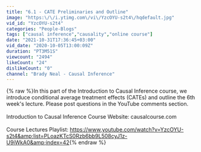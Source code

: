 ```yaml
---
title: "6.1 - CATE Preliminaries and Outline"
image: "https:\/\/i.ytimg.com\/vi\/YzcOYU-s2t4\/hqdefault.jpg"
vid_id: "YzcOYU-s2t4"
categories: "People-Blogs"
tags: ["causal inference","causality","online course"]
date: "2021-10-31T17:36:45+03:00"
vid_date: "2020-10-05T13:00:09Z"
duration: "PT3M51S"
viewcount: "2494"
likeCount: "24"
dislikeCount: "0"
channel: "Brady Neal - Causal Inference"
---
```

{% raw %}In this part of the Introduction to Causal Inference course, we introduce conditional average treatment effects (CATEs) and outline the 6th week's lecture. Please post questions in the YouTube comments section.<br /><br />Introduction to Causal Inference Course Website: causalcourse.com<br /><br />Course Lectures Playlist: <a rel="nofollow" target="blank" href="https://www.youtube.com/watch?v=YzcOYU-s2t4&amp;list=PLoazKTcS0Rzb6bb9L508cyJ1z-U9iWkA0&amp;index=42">https://www.youtube.com/watch?v=YzcOYU-s2t4&amp;list=PLoazKTcS0Rzb6bb9L508cyJ1z-U9iWkA0&amp;index=42</a>{% endraw %}
